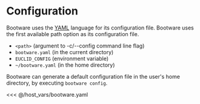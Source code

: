 # Configuration

Bootware uses the [YAML](https://yaml.org/) language for its configuration file.
Bootware uses the first available path option as its configuration file.

- `<path>` (argument to -c/--config command line flag)
- `bootware.yaml` (in the current directory)
- `EUCLID_CONFIG` (environment variable)
- `~/bootware.yaml` (in the home directory)

Bootware can generate a default configuration file in the user's home directory,
by executing `bootware config`.

<<< @/host_vars/bootware.yaml
